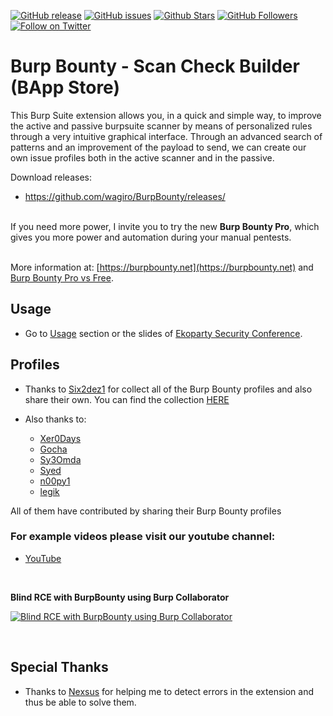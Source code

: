 
[![GitHub release](https://img.shields.io/github/release/wagiro/BurpBounty.svg)](https://github.com/wagiro/BurpBounty/releases) 
[![GitHub issues](https://img.shields.io/github/issues/wagiro/BurpBounty.svg)](https://github.com/wagiro/BurpBounty/issues) 
[![Github Stars](https://img.shields.io/github/stars/wagiro/BurpBounty.svg?style=social&label=Stars)](https://github.com/wagiro/BurpBounty/) 
[![GitHub Followers](https://img.shields.io/github/followers/wagiro.svg?style=social&label=Follow)](https://github.com/wagiro/BurpBounty/)
[![Follow on Twitter](https://img.shields.io/twitter/follow/bountyburp.svg?style=social&label=Follow)](https://twitter.com/intent/follow?screen_name=burpbounty)


# Burp Bounty - Scan Check Builder (BApp Store)

This Burp Suite extension allows you, in a quick and simple way, to improve the active and passive burpsuite scanner by means of personalized rules through a very intuitive graphical interface. Through an advanced search of patterns and an improvement of the payload to send, we can create our own issue profiles both in the active scanner and in the passive.<br/>

Download releases:

* https://github.com/wagiro/BurpBounty/releases/



<br/>If you need more power, I invite you to try the new <b>Burp Bounty Pro</b>, which gives you more power and automation during your manual pentests.

<br/>More information at: [https://burpbounty.net](https://burpbounty.net) and [Burp Bounty Pro vs Free](https://burpbounty.net/burp-bounty-pro-vs-free/). 


## Usage

* Go to [Usage](https://github.com/wagiro/BurpBounty/wiki/usage) section or the slides of [Ekoparty Security Conference](https://burpbounty.net/burp-bounty-ekoparty-2020/).

## Profiles

* Thanks to [Six2dez1](https://github.com/six2dez) for collect all of the Burp Bounty profiles and also share their own. You can find the collection [HERE](https://github.com/wagiro/BurpBounty/tree/master/profiles/)

* Also thanks to: 

	- [Xer0Days](https://twitter.com/Xer0Days)
	- [Gocha](https://twitter.com/GochaOqradze)
	- [Sy3Omda](https://twitter.com/Sy3Omda) 
	- [Syed](https://twitter.com/syed__umar) 
	- [n00py1](https://twitter.com/n00py1)
	- [legik](https://github.com/legik)

All of them have contributed by sharing their Burp Bounty profiles


### For example videos please visit our youtube channel:

* [YouTube](https://www.youtube.com/channel/UCSq4R2o9_nGIMHWZ4H98GkQ/videos)


<br/>

**Blind RCE with BurpBounty using Burp Collaborator<br/>**

[![Blind RCE with BurpBounty using Burp Collaborator](https://img.youtube.com/vi/kcyUueb56aM/0.jpg)](https://www.youtube.com/watch?v=kcyUueb56aM)


<br/>


## Special Thanks

* Thanks to [Nexsus](https://twitter.com/Nexsus1985) for helping me to detect errors in the extension and thus be able to solve them.

